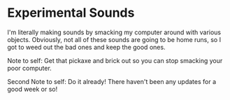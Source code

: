 # Experimental Sounds
I'm literally making sounds by smacking my computer around with various objects. Obviously, not all of these sounds are going to be home runs, so I got to weed out the bad ones and keep the good ones.

Note to self: Get that pickaxe and brick out so you can stop smacking your poor computer.

Second Note to self: Do it already! There haven't been any updates for a good week or so!
